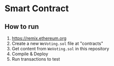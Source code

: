 # Smart Contract

## How to run

1. https://remix.ethereum.org
1. Create a new `WeVoting.sol` file at "contracts"
1. Get content from `WeVoting.sol` in this repository
1. Compile & Deploy
1. Run transactions to test